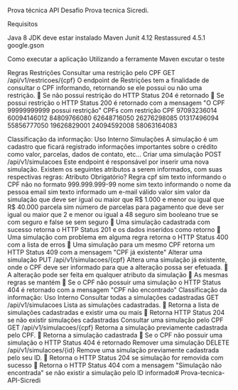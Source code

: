 Prova técnica API
Desafio Prova tecnica Sicredi.

Requisitos

Java 8 JDK deve estar instalado
Maven
Junit 4.12
Restassured 4.5.1
google.gson

Como executar a aplicação
Utilizando a ferramente Maven excutar o teste

Regras
Restrições
Consultar uma restrição pelo CPF
GET <host>/api/v1/restricoes/{cpf}
O endpoint de Restrições tem a finalidade de consultar o CPF informando,
retornando se ele possui ou não uma restrição.
 Se não possui restrição do HTTP Status 204 é retornado
 Se possui restrição o HTTP Status 200 é retornado com a mensagem "O CPF
99999999999 possui restrição"
CPFs com restrição
CPF
97093236014
60094146012
84809766080
62648716050
26276298085
01317496094
55856777050
19626829001
24094592008
58063164083

Classificação da informação: Uso Interno
Simulações
A simulação é um cadastro que ficará registrado informações importantes
sobre o crédito como valor, parcelas, dados de contato, etc...
Criar uma simulação
POST <host>/api/v1/simulacoes
Este endpoint é responsável por inserir uma nova simulação.
Existem os seguintes atributos a serem informados, com suas respectivas
regras:
Atributo Obrigatório? Regra
cpf sim texto informando o CPF não no formato 999.999.999-99
nome sim texto informando o nome da pessoa
email sim texto informado um e-mail válido
valor sim valor da simulação que deve ser igual ou maior que R$ 1.000 e menor
ou igual que R$ 40.000
parcela sim número de parcelas para pagamento que deve ser igual ou maior que
2 e menor ou igual a 48
seguro sim booleano true se com seguro e false se sem seguro
 Uma simulação cadastrada com sucesso retorna o HTTP Status 201 e os dados
inseridos como retorno
 Uma simulação com problema em alguma regra retorna o HTTP Status 400 com a lista
de erros
 Uma simulação para um mesmo CPF retorna um HTTP Status 409 com a mensagem
"CPF já existente"
Alterar uma simulação
PUT <host>/api/v1/simulacoes/{cpf}
Altera uma simulação já existente, onde o CPF deve ser informado para que a
alteração possa ser efetuada.
 A alteração pode ser feita em qualquer atributo da simulação
 As mesmas regras se mantém
 Se o CPF não possuir uma simulação o HTTP Status 404 é retornado com a
mensagem "CPF não encontrado"
Classificação da informação: Uso Interno
Consultar todas a simulações cadastradas
GET <host>/api/v1/simulacoes
Lista as simulações cadastradas.
 Retorna a lista de simulações cadastradas e existir uma ou mais
 Retorna HTTP Status 204 se não existir simulações cadastradas
Consultar uma simulação pelo CPF
GET <host>/api/v1/simulacoes/{cpf}
Retorna a simulação previamente cadastrada pelo CPF.
 Retorna a simulação cadastrada
 Se o CPF não possuir uma simulação o HTTP Status 404 é retornado
Remover uma simulação
DELETE <host>/api/v1/simulacoes/{id}
Remove uma simulação previamente cadastrada pelo seu ID.
 Retorna o HTTP Status 204 se simulação for removida com sucesso
 Retorna o HTTP Status 404 com a mensagem "Simulação não encontrada" se não
existir a simulação pelo ID informado# Prova-tecnica-API-Sicredi
